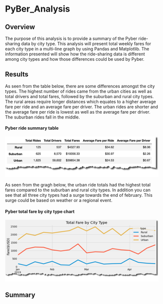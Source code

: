 # PyBer_Analysis

## Overview
The purpose of this analysis is to provide a summary of the Pyber ride-sharing data by city type.  This analysis will present total weekly fares for each city type in a multi-line graph by using Pandas and Matplotlib. The information presented will show how the ride-sharing data is different among city types and how those differences could be used by Pyber.

## Results
As seen from the table below, there are some differences amongst the city types.  The highest number of rides came from the urban cities as well as total drivers and total fares, followed by the suburban and rural city types.  The rural areas require longer distances which equates to a higher average fare per ride and an average fare per driver.  The urban rides are shorter and the average fare per ride is lowest as well as the average fare per driver.  The suburban rides fall in the middle.

#### Pyber ride summary table
![image_name](https://github.com/jh2010/PyBer_Analysis/blob/master/images/pyber-ride-summary.png)

As seen from the gragh below, the urban ride totals had the highest total fares compared to the suburban and rural city types.  In addition you can see that all three city types had a surge towards the end of february.  This surge could be based on weather or a regional event.

#### Pyber total fare by city type chart
![image_name](https://github.com/jh2010/PyBer_Analysis/blob/master/images/pyber-total_fare_by_city_type.png)

## Summary
